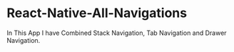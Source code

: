 # React-Native-All-Navigations

In This App I have Combined Stack Navigation, Tab Navigation and Drawer Navigation.
